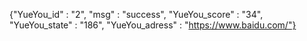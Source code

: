 {"YueYou_id" : "2", "msg" : "success", "YueYou_score" : "34", "YueYou_state" : "186", "YueYou_adress" : "https://www.baidu.com/"}
